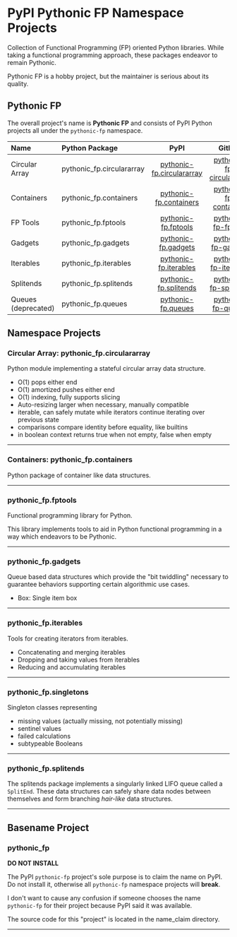 # PyPI Pythonic FP Namespace Projects

Collection of Functional Programming (FP) oriented Python libraries.
While taking a functional programming approach, these packages endeavor
to remain Pythonic.

Pythonic FP is a hobby project, but the maintainer is serious about its quality.

## Pythonic FP

The overall project's name is **Pythonic FP** and consists of PyPI Python projects
all under the `pythonic-fp` namespace.

| Name | Python Package | PyPI | GitHub | Docs |
|:---- |:-------------- |:----:|:------:|:----:|
| Circular Array | pythonic_fp.circulararray | [pythonic-fp.circulararray][101] | [pythonic-fp-circulararray][201] | [docs][301] |
| Containers | pythonic_fp.containers | [pythonic-fp.containers][102] | [pythonic-fp-containers][202] | [docs][302] |
| FP Tools | pythonic_fp.fptools | [pythonic-fp.fptools][103] | [pythonic-fp-fptools][203] | [docs][303] |
| Gadgets | pythonic_fp.gadgets | [pythonic-fp.gadgets][104] | [pythonic-fp-gadgets][204] | [docs][304] |
| Iterables | pythonic_fp.iterables | [pythonic-fp.iterables][105] | [pythonic-fp-iterables][205] | [docs][305] |
| Splitends | pythonic_fp.splitends | [pythonic-fp.splitends][106] | [pythonic-fp-splitends][206] | [docs][306] |
| Queues (deprecated) | pythonic_fp.queues | [pythonic-fp.queues][107] | [pythonic-fp-queues][207] | [docs][307] |

## Namespace Projects

### Circular Array: pythonic_fp.circulararray

Python module implementing a stateful circular array data structure.

- O(1) pops either end
- O(1) amortized pushes either end
- O(1) indexing, fully supports slicing
- Auto-resizing larger when necessary, manually compatible
- iterable, can safely mutate while iterators continue iterating over previous state
- comparisons compare identity before equality, like builtins
- in boolean context returns true when not empty, false when empty

______________________________________________________________________

### Containers: pythonic_fp.containers

Python package of container like data structures.

______________________________________________________________________

### pythonic_fp.fptools

Functional programming library for Python.

This library implements tools to aid in Python functional programming
in a way which endeavors to be Pythonic.

______________________________________________________________________

### pythonic_fp.gadgets

Queue based data structures which provide the "bit twiddling" necessary
to guarantee behaviors supporting certain algorithmic use cases.

- Box: Single item box

______________________________________________________________________

### pythonic_fp.iterables

Tools for creating iterators from iterables.

- Concatenating and merging iterables
- Dropping and taking values from iterables
- Reducing and accumulating iterables

______________________________________________________________________

### pythonic_fp.singletons

Singleton classes representing

- missing values (actually missing, not potentially missing)
- sentinel values
- failed calculations
- subtypeable Booleans

______________________________________________________________________

### pythonic_fp.splitends

The splitends package implements a singularly linked LIFO queue called
a ``SplitEnd``. These data structures can safely share data nodes
between themselves and form branching *hair-like* data structures.

______________________________________________________________________

## Basename Project

### pythonic_fp

**DO NOT INSTALL**

The PyPI `pythonic-fp` project's sole purpose is to claim the name on
PyPI. Do not install it, otherwise all `pythonic-fp` namespace projects
will **break**.

I don't want to cause any confusion if someone chooses the name
``pythonic-fp`` for their project because PyPI said it was available.

The source code for this "project" is located in the name_claim
directory.

______________________________________________________________________

[101]: https://pypi.org/project/pythonic-fp.circulararray
[102]: https://pypi.org/project/pythonic-fp.containers
[103]: https://pypi.org/project/pythonic-fp.fptools
[104]: https://pypi.org/project/pythonic-fp.gadgets
[105]: https://pypi.org/project/pythonic-fp.iterables
[106]: https://pypi.org/project/pythonic-fp.splitends
[107]: https://pypi.org/project/pythonic-fp.queues
[201]: https://github.com/grscheller/pythonic-fp-circulararray
[202]: https://github.com/grscheller/pythonic-fp-containers
[203]: https://github.com/grscheller/pythonic-fp-fptools
[204]: https://github.com/grscheller/pythonic-fp-gadgets
[205]: https://github.com/grscheller/pythonic-fp-iterables
[206]: https://github.com/grscheller/pythonic-fp-splitends
[207]: https://github.com/grscheller/pythonic-fp-queues
[301]: https://grscheller.github.io/pythonic-fp/circulararray/development/build/html
[302]: https://grscheller.github.io/pythonic-fp/containers/development/build/html
[303]: https://grscheller.github.io/pythonic-fp/fptools/development/build/html
[304]: https://grscheller.github.io/pythonic-fp/gadgets/development/build/html
[305]: https://grscheller.github.io/pythonic-fp/iterables/development/build/html
[306]: https://grscheller.github.io/pythonic-fp/splitends/development/build/html
[307]: https://grscheller.github.io/pythonic-fp/queues/development/build/html
